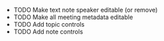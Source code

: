 - TODO Make text note speaker editable (or remove)
- TODO Make all meeting metadata editable
- TODO Add topic controls
- TODO Add note controls

